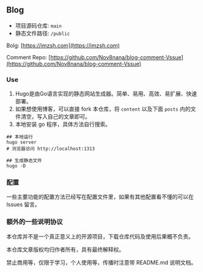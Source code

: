 ## Blog

* 项目源码仓库: `main`
* 静态文件路径: `/public`

Bolg: [https://imzsh.com](https://imzsh.com)

Comment Repo: [https://github.com/Nov8nana/blog-comment-Vssue](https://github.com/Nov8nana/blog-comment-Vssue)

### Use

1. Hugo是由Go语言实现的静态网站生成器。简单、易用、高效、易扩展、快速部署。
2. 如果想使用博客，可以直接 fork 本仓库，将 `content` 以及下面 `posts` 内的文件清空，写入自己的文章即可。
3. 本地安装 go 程序，具体方法自行搜索。

```shell
## 本地运行 
hugo server
# 浏览器访问 http://localhost:1313

## 生成静态文件
hugo -D

```

### 配置

一些主要功能的配置方法已经写在配置文件里，如果有其他配置看不懂的可以在 Issues 留言。


### 额外的一些说明协议

本仓库并不是一个真正意义上的开源项目，下载仓库代码及使用后果概不负责。

本仓库文章版权均归作者所有，具有最终解释权。

禁止商用等，仅限于学习，个人使用等，传播时注意带 README.md 说明文档。
